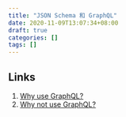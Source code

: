 ```yaml
---
title: "JSON Schema 和 GraphQL"
date: 2020-11-09T13:07:34+08:00
draft: true
categories: []
tags: []
---
```


## Links
1. [Why use GraphQL?](https://www.apollographql.com/blog/why-use-graphql/)
2. [Why not use GraphQL?](https://wundergraph.com/blog/why_not_use_graphql)
